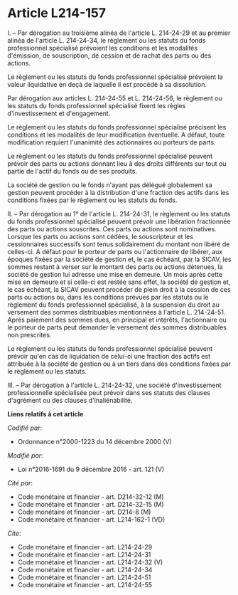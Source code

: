 # Article L214-157

I. – Par dérogation au troisième alinéa de l'article L. 214-24-29 et au premier alinéa de l'article L. 214-24-34, le
règlement ou les statuts du fonds professionnel spécialisé prévoient les conditions et les modalités d'émission, de
souscription, de cession et de rachat des parts ou des actions.

Le règlement ou les statuts du fonds professionnel spécialisé prévoient la valeur liquidative en deçà de laquelle il est
procédé à sa dissolution.

Par dérogation aux articles L. 214-24-55 et L. 214-24-56, le règlement ou les statuts du fonds professionnel spécialisé
fixent les règles d'investissement et d'engagement.

Le règlement ou les statuts du fonds professionnel spécialisé précisent les conditions et les modalités de leur modification
éventuelle. A défaut, toute modification requiert l'unanimité des actionnaires ou porteurs de parts.

Le règlement ou les statuts du fonds professionnel spécialisé peuvent prévoir des parts ou actions donnant lieu à des droits
différents sur tout ou partie de l'actif du fonds ou de ses produits.

La société de gestion ou le fonds n'ayant pas délégué globalement sa gestion peuvent procéder à la distribution d'une
fraction des actifs dans les conditions fixées par le règlement ou les statuts du fonds.

II. – Par dérogation au 1° de l'article L. 214-24-31, le règlement ou les statuts du fonds professionnel spécialisé peuvent
prévoir une libération fractionnée des parts ou actions souscrites. Ces parts ou actions sont nominatives. Lorsque les parts
ou actions sont cédées, le souscripteur et les cessionnaires successifs sont tenus solidairement du montant non libéré de
celles-ci. A défaut pour le porteur de parts ou l'actionnaire de libérer, aux époques fixées par la société de gestion et, le
cas échéant, par la SICAV, les sommes restant à verser sur le montant des parts ou actions détenues, la société de gestion
lui adresse une mise en demeure. Un mois après cette mise en demeure et si celle-ci est restée sans effet, la société de
gestion et, le cas échéant, la SICAV peuvent procéder de plein droit à la cession de ces parts ou actions ou, dans les
conditions prévues par les statuts ou le règlement du fonds professionnel spécialisé, à la suspension du droit au versement
des sommes distribuables mentionnées à l'article L. 214-24-51. Après paiement des sommes dues, en principal et intérêts,
l'actionnaire ou le porteur de parts peut demander le versement des sommes distribuables non prescrites.

Le règlement ou les statuts du fonds professionnel spécialisé peuvent prévoir qu'en cas de liquidation de celui-ci une
fraction des actifs est attribuée à la société de gestion ou à un tiers dans des conditions fixées par le règlement ou les
statuts.

III. – Par dérogation à l'article L. 214-24-32, une société d'investissement professionnelle spécialisée peut prévoir dans
ses statuts des clauses d'agrément ou des clauses d'inaliénabilité.

**Liens relatifs à cet article**

_Codifié par_:

  - Ordonnance n°2000-1223 du 14 décembre 2000 (V)

_Modifié par_:

  - Loi n°2016-1691 du 9 décembre 2016 - art. 121 (V)

_Cité par_:

  - Code monétaire et financier - art. D214-32-12 (M)
  - Code monétaire et financier - art. D214-32-15 (M)
  - Code monétaire et financier - art. D214-8 (M)
  - Code monétaire et financier - art. L214-162-1 (VD)

_Cite_:

  - Code monétaire et financier - art. L214-24-29
  - Code monétaire et financier - art. L214-24-31
  - Code monétaire et financier - art. L214-24-32 (V)
  - Code monétaire et financier - art. L214-24-34
  - Code monétaire et financier - art. L214-24-51
  - Code monétaire et financier - art. L214-24-55
